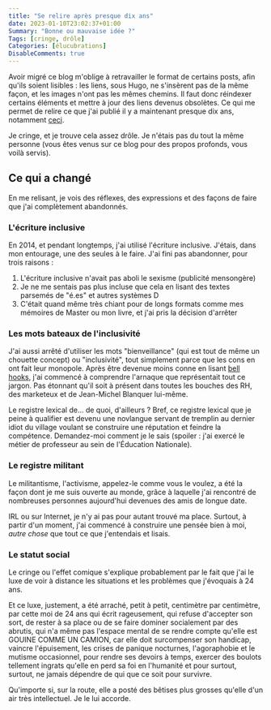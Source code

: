 ```yaml
---
title: "Se relire après presque dix ans"
date: 2023-01-10T23:02:37+01:00
Summary: "Bonne ou mauvaise idée ?"
Tags: [cringe, drôle]
Categories: [élucubrations]
DisableComments: true
---
```


Avoir migré ce blog m'oblige à retravailler le format de certains posts, afin qu'ils soient lisibles : les liens, sous Hugo, ne s'insèrent pas de la même façon, et les images n'ont pas les mêmes chemins. Il faut donc réindexer certains éléments et mettre à jour des liens devenus obsolètes. Ce qui me permet de relire ce que j'ai publié il y a maintenant presque dix ans, notamment [ceci](/post/tone-policing/).

Je cringe, et je trouve cela assez drôle. Je n'étais pas du tout la même personne (vous êtes venus sur ce blog pour des propos profonds, vous voilà servis).

## Ce qui a changé

En me relisant, je vois des réflexes, des expressions et des façons de faire que j'ai complètement abandonnés.

### L'écriture inclusive

En 2014, et pendant longtemps, j'ai utilisé l'écriture inclusive. J'étais, dans mon entourage, une des seules à le faire. J'ai fini pas abandonner, pour trois raisons : 

1. L'écriture inclusive n'avait pas aboli le sexisme (publicité mensongère)
2. Je ne me sentais pas plus incluse que cela en lisant des textes parsemés de "é.es" et autres systèmes D
3. C'était quand même très chiant pour de longs formats comme mes mémoires de Master ou mon livre, et j'ai pris la décision d'arrêter

### Les mots bateaux de l'inclusivité

J'ai aussi arrêté d'utiliser les mots "bienveillance" (qui est tout de même un chouette concept) ou "inclusivité", tout simplement parce que les cons en ont fait leur monopole. Après être devenue moins conne en lisant [bell hooks](https://fr.wikipedia.org/wiki/Bell_hooks), j'ai commencé à comprendre l'arnaque que représentait tout ce jargon. Pas étonnant qu'il soit à présent dans toutes les bouches des RH, des marketeux et de Jean-Michel Blanquer lui-même.

Le registre lexical de... de quoi, d'ailleurs ? Bref, ce registre lexical que je peine à qualifier est devenu une novlangue servant de tremplin au dernier idiot du village voulant se construire une réputation et feindre la compétence. Demandez-moi comment je le sais (spoiler : j'ai exercé le métier de professeur au sein de l'Éducation Nationale).

### Le registre militant

Le militantisme, l'activisme, appelez-le comme vous le voulez, a été la façon dont je me suis ouverte au monde, grâce à laquelle j'ai rencontré de nombreuses personnes aujourd'hui devenues des amis de longue date.

IRL ou sur Internet, je n'y ai pas pour autant trouvé ma place. Surtout, à partir d'un moment, j'ai commencé à construire une pensée bien à moi, _autre chose_ que tout ce que j'entendais et lisais.

### Le statut social

Le cringe ou l'effet comique s'explique probablement par le fait que j'ai le luxe de voir à distance les situations et les problèmes que j'évoquais à 24 ans.

Et ce luxe, justement, a été arraché, petit à petit, centimètre par centimètre, par cette moi de 24 ans qui écrit rageusement, qui refuse d'accepter son sort, de rester à sa place ou de se faire dominer socialement par des abrutis, qui n'a même pas l'espace mental de se rendre compte qu'elle est GOUINE COMME UN CAMION, car elle doit surcompenser son handicap, vaincre l'épuisement, les crises de panique nocturnes, l'agoraphobie et le mutisme occasionnel, pour rendre ses devoirs à temps, exercer des boulots tellement ingrats qu'elle en perd sa foi en l'humanité et pour surtout, surtout, ne jamais dépendre de qui que ce soit pour survivre.

Qu'importe si, sur la route, elle a posté des bêtises plus grosses qu'elle d'un air très intellectuel. Je le lui accorde.